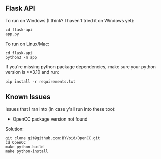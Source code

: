 ## Flask API

To run on Windows (I think? I haven't tried it on Windows yet):

```
cd flask-api
app.py
```

To run on Linux/Mac:

```
cd flask-api
python3 -m app
```

If you're missing python package dependencies, make sure your python version is >=3.10 and run:

```
pip install -r requirements.txt
```

## Known Issues

Issues that I ran into (in case y'all run into these too):

- OpenCC package version not found

Solution:

```
git clone git@github.com:BYVoid/OpenCC.git
cd OpenCC
make python-build
make python-install
```
